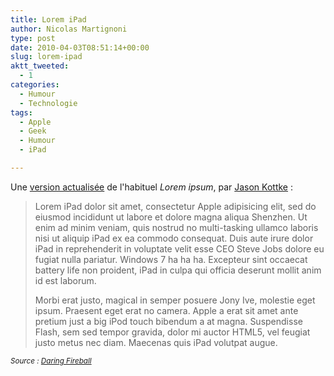 ```yaml
---
title: Lorem iPad
author: Nicolas Martignoni
type: post
date: 2010-04-03T08:51:14+00:00
slug: lorem-ipad
aktt_tweeted:
  - 1
categories:
  - Humour
  - Technologie
tags:
  - Apple
  - Geek
  - Humour
  - iPad

---
```

Une [version actualisée][1] de l'habituel _Lorem ipsum_, par [Jason Kottke][2] :

> Lorem iPad dolor sit amet, consectetur Apple adipisicing elit, sed do eiusmod incididunt ut labore et dolore magna aliqua Shenzhen. Ut enim ad minim veniam, quis nostrud no multi-tasking ullamco laboris nisi ut aliquip iPad ex ea commodo consequat. Duis aute irure dolor iPad in reprehenderit in voluptate velit esse CEO Steve Jobs dolore eu fugiat nulla pariatur. Windows 7 ha ha ha. Excepteur sint occaecat battery life non proident, iPad in culpa qui officia deserunt mollit anim id est laborum.
> 
> Morbi erat justo, magical in semper posuere Jony Ive, molestie eget ipsum. Praesent eget erat no camera. Apple a erat sit amet ante pretium just a big iPod touch bibendum a at magna. Suspendisse Flash, sem sed tempor gravida, dolor mi auctor HTML5, vel feugiat justo metus nec diam. Maecenas quis iPad volutpat augue.

_<small>Source : <a href="http://daringfireball.net/">Daring Fireball</a></small>_

 [1]: http://kottke.org/10/04/lorem-ipad
 [2]: http://kottke.org/